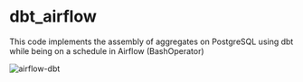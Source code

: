 # dbt_airflow 
This code implements the assembly of aggregates on PostgreSQL using dbt while being on a schedule in Airflow (BashOperator)


![airflow-dbt](https://github.com/egor501123/dbt_agr/assets/92674630/23486dcc-9437-4441-b169-cde144aa04e8)
